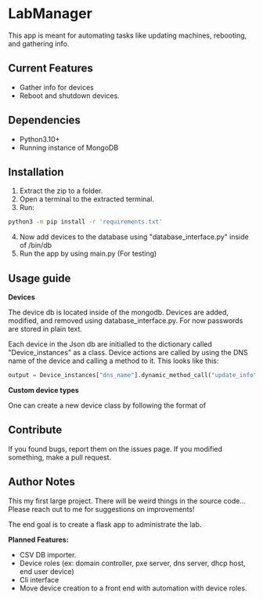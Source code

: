 # LabManager
This app is meant for automating tasks like updating machines, rebooting, and gathering info. 

## Current Features

- Gather info for devices
- Reboot and shutdown devices.

## Dependencies
- Python3.10+
- Running instance of MongoDB

## Installation 

1. Extract the zip to a folder.
2. Open a terminal to the extracted terminal.
3. Run:

```bash
python3 -m pip install -r 'requirements.txt'
```
4. Now add devices to the database using "database_interface.py" inside of /bin/db
5. Run the app by using main.py (For testing)

## Usage guide

**Devices**

The device db is located inside of the mongodb. Devices are added, modified, and removed using database_interface.py. For now passwords are stored in plain text. 

Each device in the Json db are initialled to the dictionary called "Device_instances" as a class. Device actions are called by using the DNS name of the device and calling a method to it. This looks like this:

```python
output = Device_instances["dns_name"].dynamic_method_call("update_info")
```

**Custom device types**

One can create a new device class by following the format of 

## Contribute

If you found bugs, report them on the issues page. If you modified something, make a pull request.

## Author Notes

This my first large project. There will be weird things in the source code... Please reach out to me for suggestions on improvements!  

The end goal is to create a flask app to administrate the lab. 

**Planned Features:**
- CSV DB importer. 
- Device roles (ex: domain controller, pxe server, dns server, dhcp host, end user device)
- Cli interface 
- Move device creation to a front end with automation with device roles.